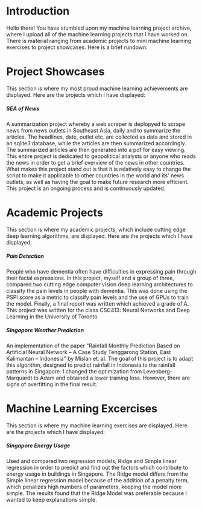 # Introduction

Hello there! You have stumbled upon my machine learning project archive, where I upload all of the machine learning projects that I have worked on. There is material ranging from academic projects to mini machine learning exercises to project showcases. Here is a brief rundown:

# Project Showcases
This section is where my most proud machine learning achievements are displayed. Here are the projects which I have displayed:

##### SEA of News 
A summarization project whereby a web scraper is deplopyed to scrape news from news outlets in Southeast Asia, daily and to summarize the articles. The headlines, date, outlet etc. are collected as data and stored in an sqlite3 database, while the articles are then summarized accordingly. The summarized articles are then generated into a pdf for easy viewing. This entire project is dedicated to geopolitical analysts or anyone who reads the news in order to get a brief overview of the news in other countries. What makes this project stand out is that it is relatively easy to change the script to make it applicable to other countries in the world and its' news outlets, as well as having the goal to make future research more efficient. This project is an ongoing process and is continuously updated.

# Academic Projects
This section is where my academic projects, which include cutting edge deep learning algorithms, are displayed. Here are the projects which I have displayed:

##### Pain Detection
People who have dementia often have difficulties in expressing pain through their facial expressions. In this project, myself and a group of three, compared two cutting edge computer vision deep learning architectures to classify the pain levels in people with dementia. This was done using the PSPI score as a metric to classify pain levels and the use of GPUs to train the model. Finally, a final report was written which achieved a grade of A. This project was written for the class CSC413: Neural Networks and Deep Learning in the University of Toronto.

##### Singapore Weather Prediction
An implementation of the paper "Rainfall Monthly Prediction Based on Artificial Neural Network – A Case Study Tenggarong Station, East Kalimantan – Indonesia" by Mislan et. al. The goal of this project is to adapt this algorithm, designed to predict rainfall in Indonesia to the rainfall patterns in Singapore. I changed the optimization from Levenberg-Marquardt to Adam and obtained a lower training loss. However, there are signs of overfitting in the final result.

# Machine Learning Excercises
This section is where my machine learning exercises are displayed. Here are the projects which I have displayed:

##### Singapore Energy Usage
Used and compared two regression models, Ridge and Simple linear regression in order to predict and find out the factors which contribute to energy usage in buildings in Singapore. The Ridge model differs from the Simple linear regression model because of the addition of a penalty term, which penalizes high numbers of parameters, keeping the model more simple. The results found that the Ridge Model was preferable because I wanted to keep explanations simple.

